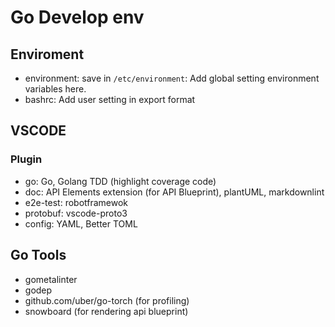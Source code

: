 # Go Develop env

## Enviroment

* environment: save in `/etc/environment`: Add global setting environment variables here.
* bashrc: Add user setting in export format

## VSCODE

### Plugin

* go: Go, Golang TDD (highlight coverage code)
* doc: API Elements extension (for API Blueprint), plantUML, markdownlint
* e2e-test: robotframewok
* protobuf: vscode-proto3
* config: YAML, Better TOML

## Go Tools

* gometalinter
* godep
* github.com/uber/go-torch (for profiling)
* snowboard (for rendering api blueprint)
